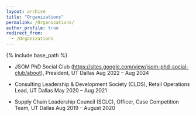 ```yaml
---
layout: archive
title: "Organizations"
permalink: /Organizations/
author_profile: true
redirect_from:
  - /Organizations
---
```


{% include base_path %}

* JSOM PhD Social Club (https://sites.google.com/view/jsom-phd-social-club/about), President, UT Dallas                                              Aug 2022 – Aug 2024

* Consulting Leadership & Development Society (CLDS), Retail Operations Lead, UT Dallas   May 2020 – Aug 2021 

* Supply Chain Leadership Council (SCLC), Officer, Case Competition Team, UT Dallas       Aug 2019 – August 2020                  



